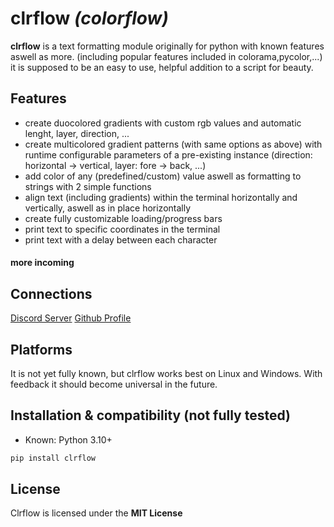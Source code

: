 # clrflow *(colorflow)*

**clrflow** is a text formatting module originally for python with known features aswell as more. (including popular features included in colorama,pycolor,...)
it is supposed to be an easy to use, helpful addition to a script for beauty.

## Features

- create duocolored gradients with custom rgb values and automatic lenght, layer, direction, ...
- create multicolored gradient patterns (with same options as above) with runtime configurable parameters of a pre-existing instance (direction: horizontal -> vertical, layer: fore -> back, ...)
- add color of any (predefined/custom) value aswell as formatting to strings with 2 simple functions
- align text (including gradients) within the terminal horizontally and vertically, aswell as in place horizontally
- create fully customizable loading/progress bars
- print text to specific coordinates in the terminal
- print text with a delay between each character
#### more incoming

## Connections
[Discord Server](https://discord.gg/H3qU27c5gz)
[Github Profile](https://github.com/rver38)

## Platforms

It is not yet fully known, but clrflow works best on Linux and Windows. With feedback it should become universal in the future.

## Installation & compatibility (not fully tested)

- Known: Python 3.10+
  
```sh
pip install clrflow
```

## License

Clrflow is licensed under the **MIT License**
